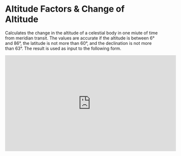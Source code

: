 # Altitude Factors & Change of Altitude
Calculates the change in the altitude of a celestial body in one miute of time from meridian transit. The values are accurate if the altitude is between 6° and 86°, the latitude is not more than 60°, and the declination is not more than 63°. The result is used as input to the following form. 

<iframe width="560" height="315" src="https://www.youtube.com/embed/pD89pjG_exU" title="YouTube video player" frameborder="0" allow="accelerometer; autoplay; clipboard-write; encrypted-media; gyroscope; picture-in-picture" allowfullscreen></iframe>
